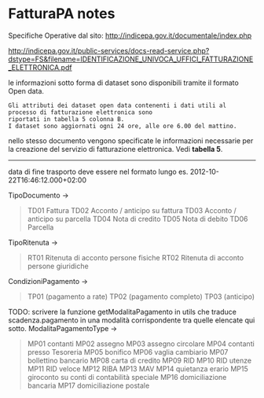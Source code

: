 # FatturaPA notes #

Specifiche Operative dal sito: http://indicepa.gov.it/documentale/index.php

http://indicepa.gov.it/public-services/docs-read-service.php?dstype=FS&filename=IDENTIFICAZIONE_UNIVOCA_UFFICI_FATTURAZIONE_ELETTRONICA.pdf

le informazioni sotto forma di dataset sono disponibili tramite il formato Open data.

```
Gli attributi dei dataset open data contenenti i dati utili al processo di fatturazione elettronica sono
riportati in tabella 5 colonna B.
I dataset sono aggiornati ogni 24 ore, alle ore 6.00 del mattino.
```

nello stesso documento vengono specificate le informazioni necessarie per la creazione del servizio di fatturazione elettronica. Vedi **tabella 5**.


---


data di fine trasporto deve essere nel formato lungo
es. 2012-10-22T16:46:12.000+02:00

TipoDocumento ->
> TD01 Fattura
> TD02 Acconto / anticipo su fattura
> TD03 Acconto / anticipo su parcella
> TD04 Nota di credito
> TD05 Nota di debito
> TD06 Parcella

TipoRitenuta ->
> RT01 Ritenuta di acconto persone fisiche
> RT02 Ritenuta di acconto persone giuridiche

CondizioniPagamento ->
> TP01 (pagamento a rate)
> TP02 (pagamento completo)
> TP03 (anticipo)

TODO: scrivere la funzione getModalitaPagamento in utils che traduce scadenza.pagamento in una modalità corrispondente tra quelle elencate qui sotto.
ModalitaPagamentoType ->
> MP01 contanti
> MP02 assegno
> MP03 assegno circolare
> MP04 contanti presso Tesoreria
> MP05 bonifico
> MP06 vaglia cambiario
> MP07 bollettino bancario
> MP08 carta di credito
> MP09 RID
> MP10 RID utenze
> MP11 RID veloce
> MP12 RIBA
> MP13 MAV
> MP14 quietanza erario
> MP15 giroconto su conti di contabilità speciale
> MP16 domiciliazione bancaria
> MP17 domiciliazione postale